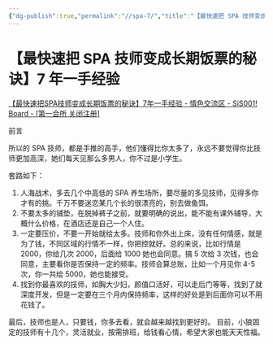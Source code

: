 ```yaml
---
{"dg-publish":true,"permalink":"//spa-7/","title":"【最快速把 SPA 技师变成长期饭票的秘诀】7 年一手经验","tags":["约炮","嫖娼","SPA"]}
---
```



# 【最快速把 SPA 技师变成长期饭票的秘诀】7 年一手经验

[【最快速把SPA技师变成长期饭票的秘诀】7年一手经验 - 情色交流区 - SiS001! Board - [第一会所 关闭注册]](https://sis001.com/forum/viewthread.php?tid=12021153&extra=)

前言

所以的 SPA 技师，都是手推的高手，他们懂得比你太多了，永远不要觉得你比技师更加高深，她们每天见那么多男人，你不过是小学生。

套路如下：

1. 人海战术，多去几个中高低的 SPA 养生场所，要尽量的多见技师，见得多你才有的挑。千万不要迷恋某几个长的很漂亮的，别去做鱼饵。
2. 不要太多的铺垫，在脱掉裤子之前，就要明确的说出，能不能有课外辅导，大概什么价格，在酒店还是自己一个人住。
3. 一定要压价，不要一开始就给太多。技师和你外出上床，没有任何情感，就是为了钱，不同区域的行情不一样，你把控就好。总的来说，比如行情是 2000，你给几次 2000，后面给 1000 她也会同意。搞 5 次给 3 次钱，也会同意，主要看你是否保持一定的频率。技师会算总账，比如一个月见你 4-5 次，你一共给 5000，她也能接受。
4. 找到你最喜欢的技师，如胸大少妇，颜值口活好，可以走后门等等，找到了就深度开发，但是一定要在三个月内保持频率，这样的好处是到后面你可以不用花钱了。

最后，技师也是人，只要钱，你多去看，就会越来越找到更好的。
目前，小狼固定的技师有十几个，灵活就业，按需排班，给钱看心情，希望大家也能天天性福。